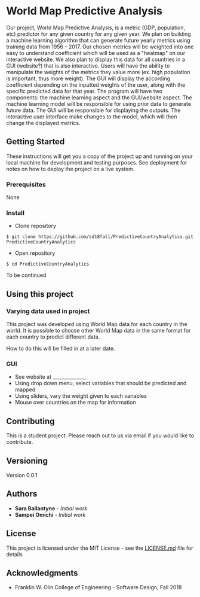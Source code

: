 # World Map Predictive Analysis

Our project, World Map Predictive Analysis, is a metric (GDP, population, etc) predictor for any given country for any given year. We plan on
building a machine learning algorithm that can generate future yearly metrics using training data from
1956 - 2017. Our chosen metrics will be weighted into one easy to understand coefficient which
will be used as a "heatmap" on our interactive website. We also plan to display this data for all countries in a GUI (website?) that is also interactive. Users will have the ability to manipulate the weights of the
metrics they value more (ex. high population is important, thus more weight). The GUI will
display the according coefficient depending on the inputted weights of the user, along with the specific predicted data for that year.
The program will have two components: the machine learning aspect and the GUI/website aspect.
The machine learning model will be responsible for using prior data to generate future data. The
GUI will be responsible for displaying the outputs. The interactive user interface make changes
to the model, which will then change the displayed metrics.


## Getting Started

These instructions will get you a copy of the project up and running on your local machine for development and testing purposes. See deployment for notes on how to deploy the project on a live system.

### Prerequisites

None

### Install

* Clone repository

```
$ git clone https://github.com/sd18fall/PredictiveCountryAnalytics.git PredictiveCountryAnalytics

```
* Open repository

```
$ cd PredictiveCountryAnalytics

```

To be continued

## Using this project

### Varying data used in project
This project was developed using World Map data for each country in the world. It is possible to choose other World Map data in the same format for each country to predict different data.

How to do this will be filled in at a later date.


### GUI
* See website at ______________
* Using drop down menu, select variables that should be predicted and mapped
* Using sliders, vary the weight given to each variables
* Mouse over countries on the map for information


## Contributing

This is a student project. Please reach out to us via email if you would like to contribute.

## Versioning

Version 0.0.1

## Authors

* **Sara Ballantyne** - *Initial work*
* **Sampei Omichi** - *Initial work*

## License

This project is licensed under the MIT License - see the [LICENSE.md](LICENSE.md) file for details

## Acknowledgments

* Franklin W. Olin College of Engineering - Software Design, Fall 2018
